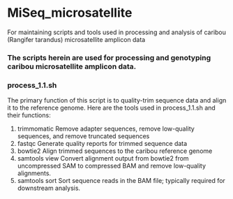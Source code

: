 # MiSeq_microsatellite
For maintaining scripts and tools used in processing and analysis of caribou (Rangifer tarandus) microsatellite amplicon data


###  The scripts herein are used for processing and genotyping caribou microsatellite amplicon data.


### process_1.1.sh

The primary function of this script is to quality-trim sequence data and align it to the reference genome. Here are the tools used in process_1.1.sh and their functions:


<ol>
	<li>trimmomatic		Remove adapter sequences, remove low-quality sequences, and remove truncated sequences</li>
	<li>fastqc		Generate quality reports for trimmed sequence data</li>
	<li>bowtie2		Align trimmed sequences to the caribou reference genome</li>
	<li>samtools view	Convert alignment output from bowtie2 from uncompressed SAM to compressed BAM and remove low-quality alignments.</li>
	<li>samtools sort	Sort sequence reads in the BAM file; typically required for downstream analysis.</li>
